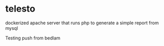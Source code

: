 # telesto
dockerized apache server that runs php to generate a simple report from mysql

Testing push from bedlam

